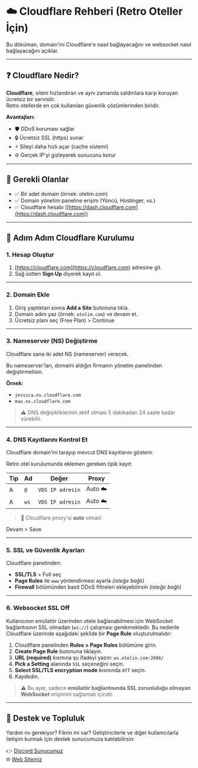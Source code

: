 # ☁️ Cloudflare Rehberi (Retro Oteller İçin)

Bu döküman, domain'ini Cloudflare'e nasıl bağlayacağını ve websocket nasıl bağlayacağını açıklar.

---

## ❓ Cloudflare Nedir?

**Cloudflare**, siteni hızlandıran ve aynı zamanda saldırılara karşı koruyan ücretsiz bir servistir.  
Retro otellerde en çok kullanılan güvenlik çözümlerinden biridir.

**Avantajları:**

- 🛡️ DDoS koruması sağlar  
- 🔒 Ücretsiz SSL (https) sunar  
- ⚡ Siteyi daha hızlı açar (cache sistemi)  
- 🌐 Gerçek IP’yi gizleyerek sunucunu korur  

---

## 🧾 Gerekli Olanlar

- ✅ Bir adet domain (örnek: otelim.com)
- ✅ Domain yönetim paneline erişim (Yöncü, Hostinger, vs.)
- ✅ Cloudflare hesabı ([https://dash.cloudflare.com](https://dash.cloudflare.com))

---

## 🚀 Adım Adım Cloudflare Kurulumu

### 1. Hesap Oluştur

1. [https://cloudflare.com](https://cloudflare.com) adresine git.  
2. Sağ üstten **Sign Up** diyerek kayıt ol.

---

### 2. Domain Ekle

1. Giriş yaptıktan sonra **Add a Site** butonuna tıkla.  
2. Domain adını yaz (örnek: `otelim.com`) ve devam et.  
3. Ücretsiz planı seç (Free Plan) > Continue

---

### 3. Nameserver (NS) Değiştirme

Cloudflare sana iki adet NS (nameserver) verecek.

Bu nameserver’ları, domaini aldığın firmanın yönetim panelinden değiştirmelisin.

**Örnek:**  
- `jessica.ns.cloudflare.com`  
- `max.ns.cloudflare.com`

> ⚠️ DNS değişikliklerinin aktif olması 5 dakikadan 24 saate kadar sürebilir.

---

### 4. DNS Kayıtlarını Kontrol Et

Cloudflare domain’ini tarayıp mevcut DNS kayıtlarını gösterir.

Retro otel kurulumunda eklemen gereken tipik kayıt:

| Tip   | Ad        | Değer               | Proxy |
|--------|-----------|---------------------|--------|
| A     | `@`       | `VDS IP adresin`     | Auto ☁️ |
| A     | `ws`      | `VDS IP adresin`     | Auto ☁️ |

> 🎯 Cloudflare proxy'si **auto** olmalı!

Devam > Save

---

### 5. SSL ve Güvenlik Ayarları

Cloudflare panelinden:

- **SSL/TLS** > Full seç  
- **Page Rules** ile `www` yönlendirmesi ayarla _(isteğe bağlı)_
- **Firewall** bölümünden basit DDoS filtreleri ekleyebilirsin _(isteğe bağlı)_

---

### 6. Websocket SSL Off
Kullanıcının emülatör üzerinden otele bağlanabilmesi için WebSocket bağlantısının SSL olmadan (`ws://`) çalışması gerekmektedir. Bu nedenle Cloudflare üzerinde aşağıdaki şekilde bir **Page Rule** oluşturulmalıdır:

1. Cloudflare panelinden **Rules > Page Rules** bölümüne girin.  
2. **Create Page Rule** butonuna tıklayın.  
3. **URL (required)** kısmına şu ifadeyi yazın: `ws.otelin.com:2096/`
4. **Pick a Setting** alanında `SSL` seçeneğini seçin.  
5. **Select SSL/TLS encryption mode** kısmında `Off` seçin.  
6. Kaydedin.

> ⚠️ Bu ayar, sadece **emülatör bağlantısında SSL zorunluluğu olmayan WebSocket** erişimini sağlamak içindir.

---

## 💬 Destek ve Topluluk

Yardım mı gerekiyor? Fikrin mi var? Geliştiricilerle ve diğer kullanıcılarla iletişim kurmak için destek sunucumuza katılabilirsin:

👉 [Discord Sunucumuz](https://discord.gg/YgeZNjc2ef)  
🌐 [Web Sitemiz](https://www.retrosen.biz)
